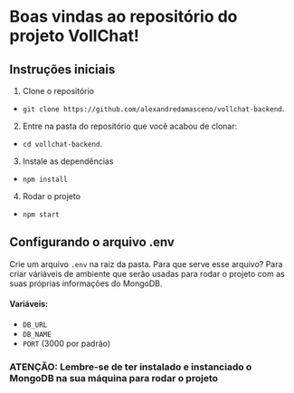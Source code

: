 # Boas vindas ao repositório do projeto VollChat!

## Instruções iniciais
1. Clone o repositório
  * `git clone https://github.com/alexandredamasceno/vollchat-backend`.
2. Entre na pasta do repositório que você acabou de clonar:
  * `cd vollchat-backend`.
3. Instale as dependências
  * `npm install`
4. Rodar o projeto
  * `npm start`

## Configurando o arquivo .env
Crie um arquivo `.env` na raiz da pasta. Para que serve esse arquivo? Para criar váriáveis de ambiente que serão usadas para rodar o projeto com as suas próprias informações do MongoDB.

#### Variáveis:

* `DB_URL`
* `DB_NAME`
* `PORT` (3000 por padrão)

### ATENÇÃO: Lembre-se de ter instalado e instanciado o MongoDB na sua máquina para rodar o projeto
